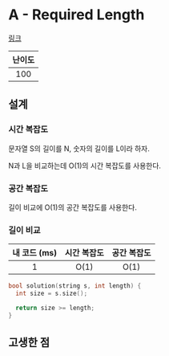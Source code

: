 # A - Required Length

[링크](https://atcoder.jp/contests/abc411/tasks/abc411_a)

| 난이도 |
| :----: |
|  100   |

## 설계

### 시간 복잡도

문자열 S의 길이를 N, 숫자의 길이를 L이라 하자.

N과 L을 비교하는데 O(1)의 시간 복잡도를 사용한다.

### 공간 복잡도

길이 비교에 O(1)의 공간 복잡도를 사용한다.

### 길이 비교

| 내 코드 (ms) | 시간 복잡도 | 공간 복잡도 |
| :----------: | :---------: | :---------: |
|      1       |    O(1)     |    O(1)     |

```cpp
bool solution(string s, int length) {
  int size = s.size();

  return size >= length;
}
```

## 고생한 점
